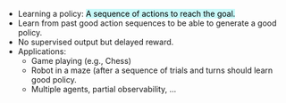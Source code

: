 

- Learning a policy: <mark style="background: #ABF7F7A6;">A sequence of actions to reach the goal.</mark>
- Learn from past good action sequences to be able to generate a good policy.
- No supervised output but delayed reward.
- Applications:
	- Game playing (e.g., Chess)
	- Robot in a maze (after a sequence of trials and turns should learn good policy.
	- Multiple agents, partial observability, ...
